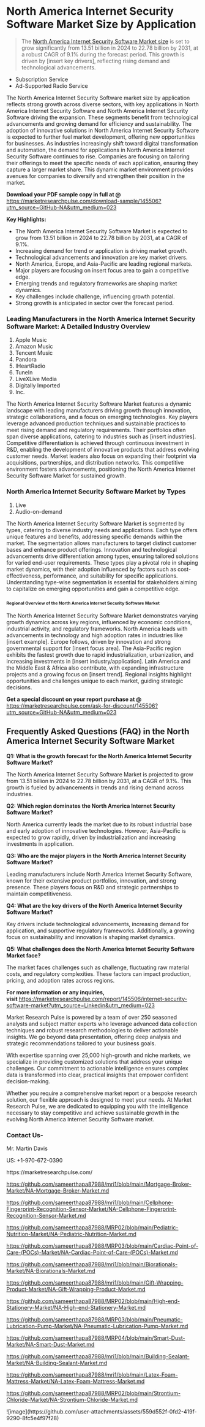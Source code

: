 <h1>North America Internet Security Software Market&nbsp;Size by Application</h1><blockquote><p>The <a href="https://marketresearchpulse.com/download-sample/145506?utm_source=GitHub-NA&amp;utm_medium=023">North America Internet Security Software Market size</a> is set to grow significantly from 13.51 billion in 2024 to 22.78 billion by 2031, at a robust CAGR of 9.1% during the forecast period. This growth is driven by [insert key drivers], reflecting rising demand and technological advancements.</p></blockquote><ul><li>Subscription Service<li> Ad-Supported Radio Service</li></ul><p>The North America Internet Security Software market size by application reflects strong growth across diverse sectors, with key applications in North America Internet Security Software and North America Internet Security Software driving the expansion. These segments benefit from technological advancements and growing demand for efficiency and sustainability. The adoption of innovative solutions in North America Internet Security Software is expected to further fuel market development, offering new opportunities for businesses. As industries increasingly shift toward digital transformation and automation, the demand for applications in North America Internet Security Software continues to rise. Companies are focusing on tailoring their offerings to meet the specific needs of each application, ensuring they capture a larger market share. This dynamic market environment provides avenues for companies to diversify and strengthen their position in the market.</p><p><strong>Download your PDF sample copy in full at @ </strong><a href="https://marketresearchpulse.com/download-sample/145506?utm_source=GitHub-NA&amp;utm_medium=023">https://marketresearchpulse.com/download-sample/145506?utm_source=GitHub-NA&amp;utm_medium=023</a></p><p><strong>Key Highlights: </strong></p><ul><li>The North America Internet Security Software Market is expected to grow from 13.51 billion in 2024 to 22.78 billion by 2031, at a CAGR of 9.1%.</li><li>Increasing demand for trend or application is driving market growth.</li><li>Technological advancements and innovation are key market drivers.</li><li>North America, Europe, and Asia-Pacific are leading regional markets.</li><li>Major players are focusing on insert focus area to gain a competitive edge.</li><li>Emerging trends and regulatory frameworks are shaping market dynamics.</li><li>Key challenges include challenge, influencing growth potential.</li><li>Strong growth is anticipated in sector over the forecast period.</li></ul><h3>Leading Manufacturers in the North America Internet Security Software Market: A Detailed Industry Overview</h3><ol><li>Apple Music</li><li>Amazon Music</li><li>Tencent Music</li><li>Pandora</li><li>IHeartRadio</li><li>TuneIn</li><li>LiveXLive Media</li><li>Digitally Imported</li><li>Inc.</li></ol><div class="flex max-w-full flex-col flex-grow"><div class="min-h-8 text-message flex w-full flex-col items-end gap-2 whitespace-normal break-words [.text-message+&amp;]:mt-5" dir="auto" data-message-author-role="assistant" data-message-id="fd8432e4-4910-450d-b182-61b7bfb0a01f" data-message-model-slug="gpt-4o"><div class="flex w-full flex-col gap-1 empty:hidden first:pt-[3px]"><div class="markdown prose w-full break-words dark:prose-invert light"><p>The North America Internet Security Software Market features a dynamic landscape with leading manufacturers driving growth through innovation, strategic collaborations, and a focus on emerging technologies. Key players leverage advanced production techniques and sustainable practices to meet rising demand and regulatory requirements. Their portfolios often span diverse applications, catering to industries such as [insert industries]. Competitive differentiation is achieved through continuous investment in R&amp;D, enabling the development of innovative products that address evolving customer needs. Market leaders also focus on expanding their footprint via acquisitions, partnerships, and distribution networks. This competitive environment fosters advancements, positioning the North America Internet Security Software Market for sustained growth.</p></div></div></div></div><h3>North America Internet Security Software Market by Types</h3><ol><li>Live<li> Audio-on-demand</li></ol><div class="flex max-w-full flex-col flex-grow"><div class="min-h-8 text-message flex w-full flex-col items-end gap-2 whitespace-normal break-words [.text-message+&amp;]:mt-5" dir="auto" data-message-author-role="assistant" data-message-id="084470be-0bb7-4664-bddf-5156b4f41249" data-message-model-slug="gpt-4o-mini"><div class="flex w-full flex-col gap-1 empty:hidden first:pt-[3px]"><div class="markdown prose w-full break-words dark:prose-invert light"><p>The North America Internet Security Software Market is segmented by types, catering to diverse industry needs and applications. Each type offers unique features and benefits, addressing specific demands within the market. The segmentation allows manufacturers to target distinct customer bases and enhance product offerings. Innovation and technological advancements drive differentiation among types, ensuring tailored solutions for varied end-user requirements. These types play a pivotal role in shaping market dynamics, with their adoption influenced by factors such as cost-effectiveness, performance, and suitability for specific applications. Understanding type-wise segmentation is essential for stakeholders aiming to capitalize on emerging opportunities and gain a competitive edge.</p></div></div></div></div><h3><span style="font-size: 11px;">Regional Overview of the North America Internet Security Software Market</span></h3><div class="flex max-w-full flex-col flex-grow"><div class="min-h-8 text-message flex w-full flex-col items-end gap-2 whitespace-normal break-words [.text-message+&amp;]:mt-5" dir="auto" data-message-author-role="assistant" data-message-id="e9038762-ce64-4e30-91c9-9bd413514231" data-message-model-slug="gpt-4o-mini"><div class="flex w-full flex-col gap-1 empty:hidden first:pt-[3px]"><div class="markdown prose w-full break-words dark:prose-invert light"><p>The North America Internet Security Software Market demonstrates varying growth dynamics across key regions, influenced by economic conditions, industrial activity, and regulatory frameworks. North America leads with advancements in technology and high adoption rates in industries like [insert example]. Europe follows, driven by innovation and strong governmental support for [insert focus area]. The Asia-Pacific region exhibits the fastest growth due to rapid industrialization, urbanization, and increasing investments in [insert industry/application]. Latin America and the Middle East &amp; Africa also contribute, with expanding infrastructure projects and a growing focus on [insert trend]. Regional insights highlight opportunities and challenges unique to each market, guiding strategic decisions.</p></div></div></div></div><p><strong>Get a special discount on your report purchase at @ </strong><a href="https://marketresearchpulse.com/ask-for-discount/145506?utm_source=GitHub-NA&amp;utm_medium=023">https://marketresearchpulse.com/ask-for-discount/145506?utm_source=GitHub-NA&amp;utm_medium=023</a></p><h2>Frequently Asked Questions (FAQ) in the North America Internet Security Software Market</h2><p><strong>Q1: What is the growth forecast for the North America Internet Security Software Market?</strong></p><p>The North America Internet Security Software Market is projected to grow from 13.51 billion in 2024 to 22.78 billion by 2031, at a CAGR of 9.1%. This growth is fueled by advancements in trends and rising demand across industries.</p><p><strong>Q2: Which region dominates the North America Internet Security Software Market?</strong></p><p>North America currently leads the market due to its robust industrial base and early adoption of innovative technologies. However, Asia-Pacific is expected to grow rapidly, driven by industrialization and increasing investments in application.</p><p><strong>Q3: Who are the major players in the North America Internet Security Software Market?</strong></p><p>Leading manufacturers include North America Internet Security Software, known for their extensive product portfolios, innovation, and strong presence. These players focus on R&amp;D and strategic partnerships to maintain competitiveness.</p><p><strong>Q4: What are the key drivers of the North America Internet Security Software Market?</strong></p><p>Key drivers include technological advancements, increasing demand for application, and supportive regulatory frameworks. Additionally, a growing focus on sustainability and innovation is shaping market dynamics.</p><p><strong>Q5: What challenges does the North America Internet Security Software Market face?</strong></p><p>The market faces challenges such as challenge, fluctuating raw material costs, and regulatory complexities. These factors can impact production, pricing, and adoption rates across regions.</p><p><strong>For more information or any inquiries, visit&nbsp;</strong><a href="https://marketresearchpulse.com/report/145506/internet-security-software-market?utm_source=Linkedin&utm_medium=023">https://marketresearchpulse.com/report/145506/internet-security-software-market?utm_source=Linkedin&utm_medium=023</a></p><p>Market Research Pulse is powered by a team of over 250 seasoned analysts and subject matter experts who leverage advanced data collection techniques and robust research methodologies to deliver actionable insights. We go beyond data presentation, offering deep analysis and strategic recommendations tailored to your business goals.</p><p>With expertise spanning over 25,000 high-growth and niche markets, we specialize in providing customized solutions that address your unique challenges. Our commitment to actionable intelligence ensures complex data is transformed into clear, practical insights that empower confident decision-making.</p><p>Whether you require a comprehensive market report or a bespoke research solution, our flexible approach is designed to meet your needs. At Market Research Pulse, we are dedicated to equipping you with the intelligence necessary to stay competitive and achieve sustainable growth in the evolving North America Internet Security Software market.</p><h3><strong>Contact Us-</strong></h3><p>Mr. Martin Davis</p><p>US: +1-970-672-0390</p><p>https://marketresearchpulse.com/</p><p><a href="https://github.com/sameerthapa87988/mri1/blob/main/Mortgage-Broker-Market/NA-Mortgage-Broker-Market.md">https://github.com/sameerthapa87988/mri1/blob/main/Mortgage-Broker-Market/NA-Mortgage-Broker-Market.md</a></p><p><a href="https://github.com/sameerthapa87988/mri1/blob/main/Cellphone-Fingerprint-Recognition-Sensor-Market/NA-Cellphone-Fingerprint-Recognition-Sensor-Market.md">https://github.com/sameerthapa87988/mri1/blob/main/Cellphone-Fingerprint-Recognition-Sensor-Market/NA-Cellphone-Fingerprint-Recognition-Sensor-Market.md</a></p><p><a href="https://github.com/sameerthapa87988/MRP02/blob/main/Pediatric-Nutrition-Market/NA-Pediatric-Nutrition-Market.md">https://github.com/sameerthapa87988/MRP02/blob/main/Pediatric-Nutrition-Market/NA-Pediatric-Nutrition-Market.md</a></p><p><a href="https://github.com/sameerthapa87988/MRP03/blob/main/Cardiac-Point-of-Care-(POCs)-Market/NA-Cardiac-Point-of-Care-(POCs)-Market.md">https://github.com/sameerthapa87988/MRP03/blob/main/Cardiac-Point-of-Care-(POCs)-Market/NA-Cardiac-Point-of-Care-(POCs)-Market.md</a></p><p><a href="https://github.com/sameerthapa87988/mri1/blob/main/Biorationals-Market/NA-Biorationals-Market.md">https://github.com/sameerthapa87988/mri1/blob/main/Biorationals-Market/NA-Biorationals-Market.md</a></p><p><a href="https://github.com/sameerthapa87988/mri1/blob/main/Gift-Wrapping-Product-Market/NA-Gift-Wrapping-Product-Market.md">https://github.com/sameerthapa87988/mri1/blob/main/Gift-Wrapping-Product-Market/NA-Gift-Wrapping-Product-Market.md</a></p><p><a href="https://github.com/sameerthapa87988/MRP02/blob/main/High-end-Stationery-Market/NA-High-end-Stationery-Market.md">https://github.com/sameerthapa87988/MRP02/blob/main/High-end-Stationery-Market/NA-High-end-Stationery-Market.md</a></p><p><a href="https://github.com/sameerthapa87988/MRP03/blob/main/Pneumatic-Lubrication-Pump-Market/NA-Pneumatic-Lubrication-Pump-Market.md">https://github.com/sameerthapa87988/MRP03/blob/main/Pneumatic-Lubrication-Pump-Market/NA-Pneumatic-Lubrication-Pump-Market.md</a></p><p><a href="https://github.com/sameerthapa87988/MRP04/blob/main/Smart-Dust-Market/NA-Smart-Dust-Market.md">https://github.com/sameerthapa87988/MRP04/blob/main/Smart-Dust-Market/NA-Smart-Dust-Market.md</a></p><p><a href="https://github.com/sameerthapa87988/mri1/blob/main/Building-Sealant-Market/NA-Building-Sealant-Market.md">https://github.com/sameerthapa87988/mri1/blob/main/Building-Sealant-Market/NA-Building-Sealant-Market.md</a></p><p><a href="https://github.com/sameerthapa87988/mri1/blob/main/Latex-Foam-Mattress-Market/NA-Latex-Foam-Mattress-Market.md">https://github.com/sameerthapa87988/mri1/blob/main/Latex-Foam-Mattress-Market/NA-Latex-Foam-Mattress-Market.md</a></p><p><a href="https://github.com/sameerthapa87988/MRP02/blob/main/Strontium-Chloride-Market/NA-Strontium-Chloride-Market.md">https://github.com/sameerthapa87988/MRP02/blob/main/Strontium-Chloride-Market/NA-Strontium-Chloride-Market.md</a></p>
![image](https://github.com/user-attachments/assets/559d552f-0fd2-419f-9290-8fc5e4f97f28)
